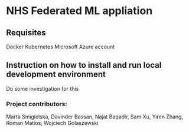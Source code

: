# NHS Federated ML appliation

## Requisites
Docker
Kubernetes
Microsoft Azure account

## Instruction on how to install and run local development environment
Do some investigation for this

### Project contributors: 
Marta Smigielska, Davinder Bassan, Najat Baqadir, Sam Xu, Yiren Zhang, Roman Matios, Wojciech Golaszewski
